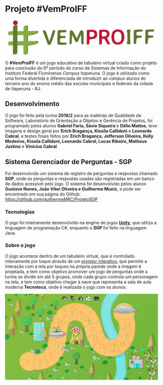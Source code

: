 ﻿# Projeto #VemProIFF
![Logo do #VemProIFF](/Assets/Sprites/Logo%20Full%202.png)

O **#VemProIFF** é um jogo educativo de tabuleiro virtual criado como projeto para conclusão do 6º período do curso de Sistemas de Informação do Instituto Federal Fluminense *Campus* Itaperuna.
O jogo é utilizado como uma forma divertida e diferenciada de introduzir ao *campus* alunos do terceiro ano do ensino médio das escolas municipais e federais da cidade de Itaperuna - RJ.

## Desenvolvimento
O jogo foi feito pela turma **2018/2** para as matérias de Qualidade de Software, Laboratório de Orientação a Objetos e Gerência de Projetos, foi programado pelos alunos **Gabriel Faria, Sávio Siqueira** e **Délio Mattos**, teve imagens e design geral por **Erich Bragança, Kissila Callidoni** e **Leonardo Cabral**, e testes finais feitos por **Erich Bragança, Jefferson Oliveira, Kelly Medeiros, Kissila Callidoni, Leonardo Cabral, Lucas Ribeiro, Matheus Justino** e **Vinícius Cabral**

## Sistema Gerenciador de Perguntas - SGP
Foi desenvolvido um sistema de registro de perguntas e respostas chamado **SGP**, onde as perguntas e respostas usadas são registradas em um banco de dados acessível pelo jogo. O sistema foi desenvolvido pelos alunos **Gustavo Nunes, João Vitor Oliveira e Guilherme Muniz**, e pode ser encontrado em sua página do Github: https://github.com/guilhermeMRC/ProjetoSGP

### Tecnologias
O jogo foi inteiramente desenvolvido na engine de jogos [**Unity**](https://unity.com/pt), que utiliza a linguagem de programação C#, enquanto o **SGP** foi feito na linguagem Java.

### Sobre o jogo
O jogo acontece dentro de um tabuleiro virtual, que é controlado inteiramente por toque através de um [projetor interativo](https://www.kalunga.com.br/prod/projetor-interativo-brightlink-695wi-epson-cx-1-un/608618), que permite a interação com a tela por toques na própria parede onde a imagem é projetada, e tem como objetivo promover um jogo de perguntas onde a turma se divide em até 5 grupos, onde cada grupo controla um personagem na tela, e tem como objetivo chegar à nave que representa a sala de aula moderna **Tecnoteca**, onde é realizada o jogo com os alunos.

![Imagem da cena principal do tabuleiro onde o jogo se passa](/Assets/Sprites/Novas%20Imagens/Telas%20montadas/mapa%20final%20como%20fica.png)




